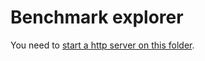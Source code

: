 # Benchmark explorer

You need to [start a http server on this folder](https://flaviocopes.com/local-web-server/).


